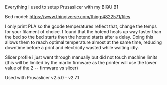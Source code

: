 Everything I used to setup Prusaslicer with my BIQU B1

Bed model:
https://www.thingiverse.com/thing:4822571/files

I only print PLA so the gcode temperatures reflect that, change the temps for your filament of choice. I found that the hotend heats up way faster than the bed so the bed starts then the hotend starts after a delay. Doing this allows them to reach optimal temperature almost at the same time, reducing downtime before a print and electricity wasted while waiting idly.

Slicer profile i just went through manually but did not touch machine limits (this will be limited by the marlin firmware as the printer will use the lower value of the 2 -- firmware vs slicer)

Used with Prusaslicer v2.5.0 - v2.7.1